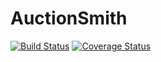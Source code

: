 # AuctionSmith
[![Build Status](https://travis-ci.org/IAmEddieDean/auction-node.svg)](https://travis-ci.org/IAmEddieDean/auction-node)
[![Coverage Status](https://coveralls.io/repos/IAmEddieDean/auction-node/badge.svg)](https://coveralls.io/r/IAmEddieDean/auction-node)
